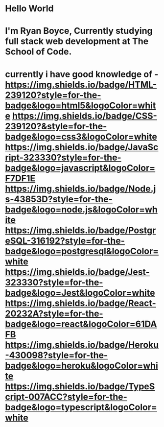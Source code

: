 # Hello World

# I'm Ryan Boyce, Currently studying full stack web development at The School of Code.

# currently i have good knowledge of - https://img.shields.io/badge/HTML-239120?style=for-the-badge&logo=html5&logoColor=white 	https://img.shields.io/badge/CSS-239120?&style=for-the-badge&logo=css3&logoColor=white https://img.shields.io/badge/JavaScript-323330?style=for-the-badge&logo=javascript&logoColor=F7DF1E https://img.shields.io/badge/Node.js-43853D?style=for-the-badge&logo=node.js&logoColor=white https://img.shields.io/badge/PostgreSQL-316192?style=for-the-badge&logo=postgresql&logoColor=white https://img.shields.io/badge/Jest-323330?style=for-the-badge&logo=Jest&logoColor=white https://img.shields.io/badge/React-20232A?style=for-the-badge&logo=react&logoColor=61DAFB https://img.shields.io/badge/Heroku-430098?style=for-the-badge&logo=heroku&logoColor=white https://img.shields.io/badge/TypeScript-007ACC?style=for-the-badge&logo=typescript&logoColor=white
